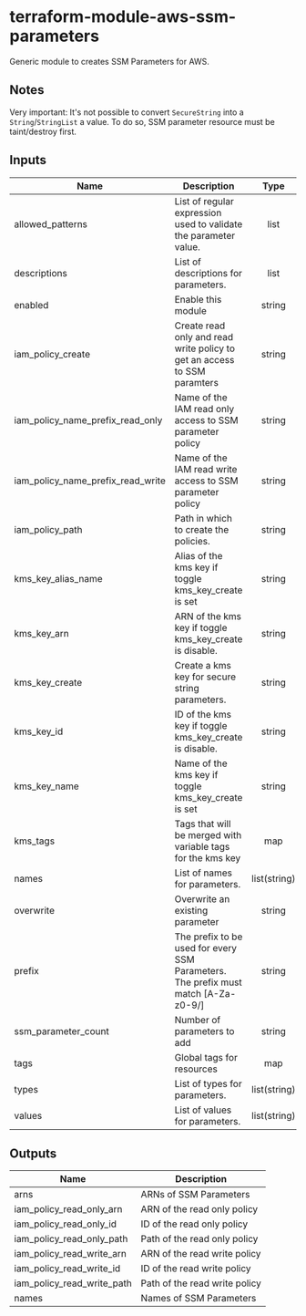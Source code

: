 # terraform-module-aws-ssm-parameters

Generic module to creates SSM Parameters for AWS.

Notes
-----
Very important:
It's not possible to convert `SecureString` into a `String`/`StringList` a value. To do so, SSM parameter resource must be taint/destroy first.

<!-- BEGINNING OF PRE-COMMIT-TERRAFORM DOCS HOOK -->
## Inputs

| Name | Description | Type | Default | Required |
|------|-------------|:----:|:-----:|:-----:|
| allowed\_patterns | List of regular expression used to validate the parameter value. | list | `[]` | no |
| descriptions | List of descriptions for parameters. | list | `[]` | no |
| enabled | Enable this module | string | `"true"` | no |
| iam\_policy\_create | Create read only and read write policy to get an access to SSM paramters | string | `"false"` | no |
| iam\_policy\_name\_prefix\_read\_only | Name of the IAM read only access to SSM parameter policy | string | `""` | no |
| iam\_policy\_name\_prefix\_read\_write | Name of the IAM read write access to SSM parameter policy | string | `""` | no |
| iam\_policy\_path | Path in which to create the policies. | string | `"/"` | no |
| kms\_key\_alias\_name | Alias of the kms key if toggle kms_key_create is set | string | `""` | no |
| kms\_key\_arn | ARN of the kms key if toggle kms_key_create is disable. | string | `""` | no |
| kms\_key\_create | Create a kms key for secure string parameters. | string | `"false"` | no |
| kms\_key\_id | ID of the kms key if toggle kms_key_create is disable. | string | `""` | no |
| kms\_key\_name | Name of the kms key if toggle kms_key_create is set | string | `""` | no |
| kms\_tags | Tags that will be merged with variable tags for the kms key | map | `{}` | no |
| names | List of names for parameters. | list(string) | n/a | yes |
| overwrite | Overwrite an existing parameter | string | `"false"` | no |
| prefix | The prefix to be used for every SSM Parameters. The prefix must match [A-Za-z0-9/] | string | n/a | yes |
| ssm\_parameter\_count | Number of parameters to add | string | n/a | yes |
| tags | Global tags for resources | map | `{}` | no |
| types | List of types for parameters. | list(string) | n/a | yes |
| values | List of values for parameters. | list(string) | n/a | yes |

## Outputs

| Name | Description |
|------|-------------|
| arns | ARNs of SSM Parameters |
| iam\_policy\_read\_only\_arn | ARN of the read only policy |
| iam\_policy\_read\_only\_id | ID of the read only policy |
| iam\_policy\_read\_only\_path | Path of the read only policy |
| iam\_policy\_read\_write\_arn | ARN of the read write policy |
| iam\_policy\_read\_write\_id | ID of the read write policy |
| iam\_policy\_read\_write\_path | Path of the read write policy |
| names | Names of SSM Parameters |

<!-- END OF PRE-COMMIT-TERRAFORM DOCS HOOK -->
